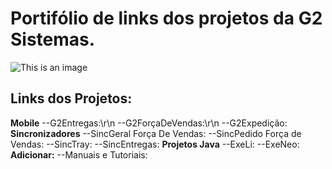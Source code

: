 # Portifólio de links dos projetos da G2 Sistemas.
![This is an image](http://cloud47.p80.com.br:8080/g2mob/resources/img/g2-logo.png)

## Links dos Projetos:
**Mobile**
--G2Entregas:\r\n
--G2ForçaDeVendas:\r\n
--G2Expedição:
**Sincronizadores**
--SincGeral Força De Vendas:
--SincPedido Força de Vendas:
--SincTray:
--SincEntregas:
**Projetos Java**
--ExeLi:
--ExeNeo:
**Adicionar:**
--Manuais e Tutoriais:

